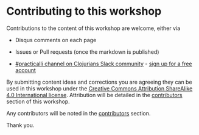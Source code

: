# Contributing to this workshop

Contributions to the content of this workshop are welcome, either via

* Disqus comments on each page

* Issues or Pull requests (once the markdown is published)

* [#practicalli channel on Clojurians Slack community](http://clojurians.slack.com/messages/practicalli) - [sign up for a free account](https://clojurians.net/)

By submitting content ideas and corrections you are agreeing they can be used in this workshop under the [Creative Commons Attribution ShareAlike 4.0 International license](http://creativecommons.org/licenses/by-sa/4.0/).  Attribution will be detailed in the [contributors](contributors.html) section of this workshop.

Any contributors will be noted in the [contributors](contributors.html) section.

Thank you.
